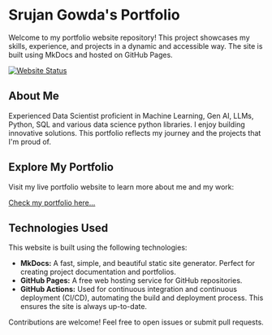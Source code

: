 # Srujan Gowda's Portfolio

Welcome to my portfolio website repository! This project showcases my skills, experience, and projects in a dynamic and accessible way. The site is built using MkDocs and hosted on GitHub Pages. 

[![Website Status](https://img.shields.io/website?up_message=Live&down_message=Offline&url=https://github.com/SrujanGowda1998/PortfolioWebsite)](https://srujangowda1998.github.io/PortfolioWebsite/)
## About Me

Experienced Data Scientist proficient in Machine Learning, Gen AI, LLMs, Python, SQL and various data science python libraries. I enjoy building innovative solutions. This portfolio reflects my journey and the projects that I'm proud of.

## Explore My Portfolio

Visit my live portfolio website to learn more about me and my work:

[Check my portfolio here...](https://srujangowda1998.github.io/PortfolioWebsite/) 

## Technologies Used

This website is built using the following technologies:

* **MkDocs:** A fast, simple, and beautiful static site generator.  Perfect for creating project documentation and portfolios.
* **GitHub Pages:** A free web hosting service for GitHub repositories.
* **GitHub Actions:**  Used for continuous integration and continuous deployment (CI/CD), automating the build and deployment process.  This ensures the site is always up-to-date.

Contributions are welcome! Feel free to open issues or submit pull requests.

